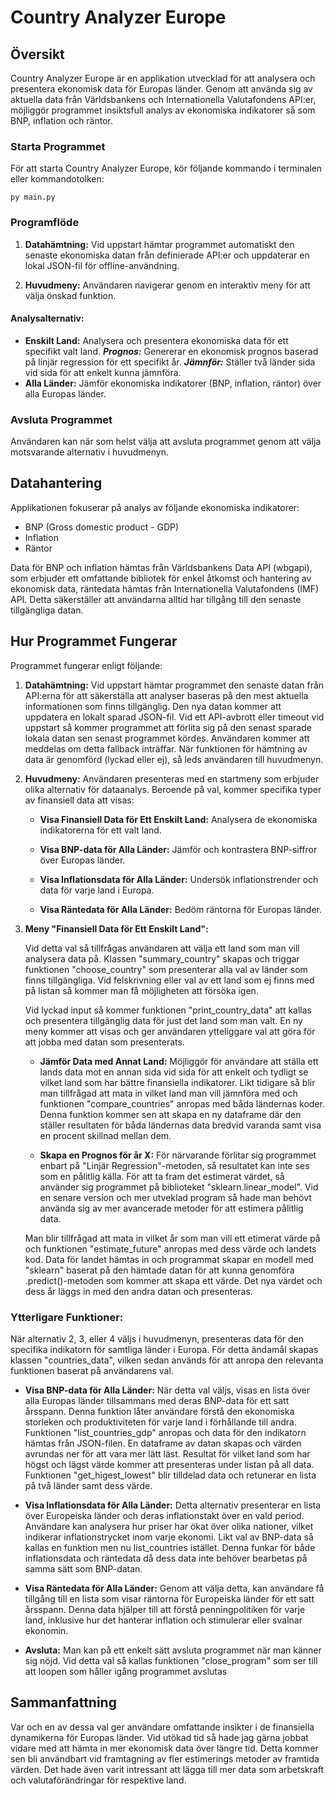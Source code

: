 # Country Analyzer Europe

## Översikt

Country Analyzer Europe är en applikation utvecklad för att analysera och presentera ekonomisk data för Europas länder. Genom att använda sig av aktuella data från Världsbankens och Internationella Valutafondens API:er, möjliggör programmet insiktsfull analys av ekonomiska indikatorer så som BNP, inflation och räntor.

### Starta Programmet

För att starta Country Analyzer Europe, kör följande kommando i terminalen eller kommandotolken:

```
py main.py
```

### Programflöde

1. **Datahämtning:** Vid uppstart hämtar programmet automatiskt den senaste ekonomiska datan från definierade API:er och uppdaterar en lokal JSON-fil för offline-användning.

2. **Huvudmeny:** Användaren navigerar genom en interaktiv meny för att välja önskad funktion.

#### Analysalternativ:

- **Enskilt Land:** Analysera och presentera ekonomiska data för ett specifikt valt land.
***Prognos:*** Genererar en ekonomisk prognos baserad på linjär regression för ett specifikt år.
***Jämnför:*** Ställer två länder sida vid sida för att enkelt kunna jämnföra.
- **Alla Länder:** Jämför ekonomiska indikatorer (BNP, inflation, räntor) över alla Europas länder.

### Avsluta Programmet

Användaren kan när som helst välja att avsluta programmet genom att välja motsvarande alternativ i huvudmenyn.


## Datahantering

Applikationen fokuserar på analys av följande ekonomiska indikatorer:

- BNP (Gross domestic product - GDP)
- Inflation
- Räntor

Data för BNP och inflation hämtas från Världsbankens Data API (wbgapi), som erbjuder ett omfattande bibliotek för enkel åtkomst och hantering av ekonomisk data, räntedata hämtas från Internationella Valutafondens (IMF) API. Detta säkerställer att användarna alltid har tillgång till den senaste tillgängliga datan. 

## Hur Programmet Fungerar

Programmet fungerar enligt följande:

1. **Datahämtning:** Vid uppstart hämtar programmet den senaste datan från API:erna för att säkerställa att analyser baseras på den mest aktuella informationen som finns tillgänglig. Den nya datan kommer att uppdatera en lokalt sparad JSON-fil. Vid ett API-avbrott eller timeout vid uppstart så kommer programmet att förlita sig på den senast sparade lokala datan sen senast programmet kördes. Användaren kommer att meddelas om detta fallback inträffar. När funktionen för hämtning av data är genomförd (lyckad eller ej), så leds användaren till huvudmenyn.

2. **Huvudmeny:** Användaren presenteras med en startmeny som erbjuder olika alternativ för dataanalys. Beroende på val, kommer specifika typer av finansiell data att visas:

   - **Visa Finansiell Data för Ett Enskilt Land:** Analysera de ekonomiska indikatorerna för ett valt land.

   - **Visa BNP-data för Alla Länder:** Jämför och kontrastera BNP-siffror över Europas länder.

   - **Visa Inflationsdata för Alla Länder:** Undersök inflationstrender och data för varje land i Europa.

   - **Visa Räntedata för Alla Länder:** Bedöm räntorna för Europas länder.

3. **Meny "Finansiell Data för Ett Enskilt Land":**

   Vid detta val så tillfrågas användaren att välja ett land som man vill analysera data på. Klassen "summary_country" skapas och triggar funktionen "choose_country" som presenterar alla val av länder som finns tillgängliga. Vid felskrivning eller val av ett land som ej finns med på listan så kommer man få möjligheten att försöka igen. 

   Vid lyckad input så kommer funktionen "print_country_data" att kallas och presentera tillgänglig data för just det land som man valt.
   En ny meny kommer att visas och ger användaren ytteliggare val att göra för att jobba med datan som presenterats. 
   
   - **Jämför Data med Annat Land:** Möjliggör för användare att ställa ett lands data mot en annan sida vid sida för att enkelt och tydligt se vilket land som har bättre finansiella indikatorer. Likt tidigare så blir man tillfrågad att mata in vilket land man vill jämnföra med och funktionen "compare_countries" anropas med båda ländernas koder. Denna funktion kommer sen att skapa en ny dataframe där den ställer resultaten för båda ländernas data bredvid varanda samt visa en procent skillnad mellan dem.
   
   - **Skapa en Prognos för år X:** För närvarande förlitar sig programmet enbart på "Linjär Regression"-metoden, så resultatet kan inte ses som en pålitlig källa. För att ta fram det estimerat värdet, så använder sig programmet på biblioteket "sklearn.linear_model".
   Vid en senare version och mer utveklad program så hade man behövt använda sig av mer avancerade metoder för att estimera pålitlig data.

   Man blir tillfrågad att mata in vilket år som man vill ett etimerat värde på och funktionen "estimate_future" anropas med dess värde och landets kod.
   Data för landet hämtas in och programmat skapar en modell med "sklearn" baserat på den hämtade datan för att kunna genomföra .predict()-metoden som kommer att skapa ett värde.
   Det nya värdet och dess år läggs in med den andra datan och presenteras. 


### Ytterligare Funktioner:

När alternativ 2, 3, eller 4 väljs i huvudmenyn, presenteras data för den specifika indikatorn för samtliga länder i Europa. För detta ändamål skapas klassen "countries_data", vilken sedan används för att anropa den relevanta funktionen baserat på användarens val.

- **Visa BNP-data för Alla Länder:** När detta val väljs, visas en lista över alla Europas länder tillsammans med deras BNP-data för ett satt årsspann. Denna funktion låter användare förstå den ekonomiska storleken och produktiviteten för varje land i förhållande till andra. Funktionen "list_countries_gdp" anropas och data för den indikatorn hämtas från JSON-filen. En dataframe av datan skapas och värden avrundas ner för att vara mer lätt läst. 
Resultat för vilket land som har högst och lägst värde kommer att presenteras under listan på all data. Funktionen "get_higest_lowest" blir tilldelad data och retunerar en lista på två länder samt dess värde.

- **Visa Inflationsdata för Alla Länder:** Detta alternativ presenterar en lista över Europeiska länder och deras inflationstakt över en vald period. Användare kan analysera hur priser har ökat över olika nationer, vilket indikerar inflationstrycket inom varje ekonomi.
Likt val av BNP-data så kallas en funktion men nu list_countries istället. Denna funkar för både inflationsdata och räntedata då dess data inte behöver bearbetas på samma sätt som BNP-datan.

- **Visa Räntedata för Alla Länder:** Genom att välja detta, kan användare få tillgång till en lista som visar räntorna för Europeiska länder för ett satt årsspann. Denna data hjälper till att förstå penningpolitiken för varje land, inklusive hur det hanterar inflation och stimulerar eller svalnar ekonomin.

- **Avsluta:** Man kan på ett enkelt sätt avsluta programmet när man känner sig nöjd. Vid detta val så kallas funktionen "close_program" som ser till att loopen som håller igång programmet avslutas

## Sammanfattning

Var och en av dessa val ger användare omfattande insikter i de finansiella dynamikerna för Europas länder. Vid utökad tid så hade jag gärna jobbat vidare med att hämta in mer ekonomisk data över längre tid. Detta kommer sen bli användbart vid framtagning av fler estimerings metoder av framtida värden. Det hade även varit intressant att lägga till mer data som arbetskraft och valutaförändringar för respektive land. 






